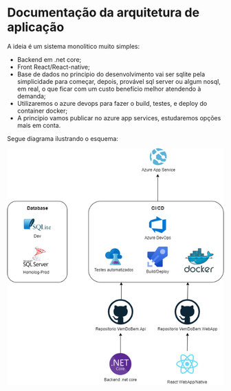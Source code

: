 # Documentação da arquitetura de aplicação

A ideia é um sistema monolitico muito simples:
- Backend em .net core;
- Front React/React-native;
- Base de dados no principio do desenvolvimento vai ser sqlite pela simplicidade para começar, depois, provável sql server ou algum nosql, em real, o que ficar com um custo benefício melhor atendendo à demanda;
- Utilizaremos o azure devops para fazer o build, testes, e deploy do container docker;
- A principio vamos publicar no azure app services, estudaremos opções mais em conta.

Segue diagrama ilustrando o esquema:

![Alt](Diagramas/arquitetura-solucao.drawio.png)

